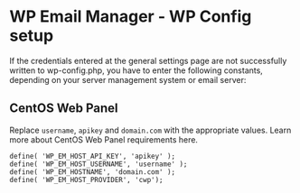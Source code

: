 # WP Email Manager - WP Config setup

If the credentials entered at the general settings page are not successfully written to wp-config.php, you have to enter the following constants, depending on your server management system or email server:

## CentOS Web Panel

Replace `username`, `apikey` and `domain.com` with the appropriate values. Learn more about CentOS Web Panel requirements here.

```
define( 'WP_EM_HOST_API_KEY', 'apikey' );
define( 'WP_EM_HOST_USERNAME', 'username' );
define( 'WP_EM_HOSTNAME', 'domain.com' );       
define( 'WP_EM_HOST_PROVIDER', 'cwp');
```

